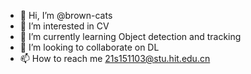 - 👋 Hi, I’m @brown-cats
- 👀 I’m interested in CV
- 🌱 I’m currently learning Object detection and tracking
- 💞️ I’m looking to collaborate on DL
- 📫 How to reach me 21s151103@stu.hit.edu.cn

<!---
brown-cats/brown-cats is a ✨ special ✨ repository because its `README.md` (this file) appears on your GitHub profile.
You can click the Preview link to take a look at your changes.
--->
